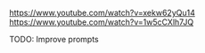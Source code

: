 https://www.youtube.com/watch?v=xekw62yQu14
https://www.youtube.com/watch?v=1w5cCXlh7JQ

TODO: Improve prompts